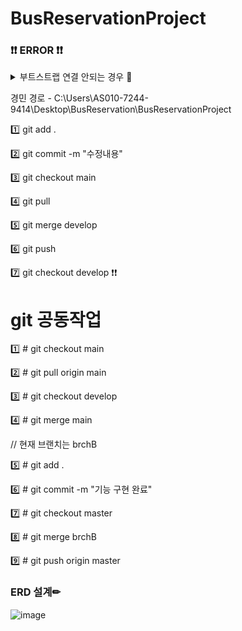 # BusReservationProject
### ❗❗ ERROR ❗❗
<details>
<summary> 부트스트랩 연결 안되는 경우 🤣 </summary>
<div markdown="1">

### < link rel="stylesheet" href="https://maxcdn.bootstrapcdn.com/bootstrap/4.5.2/css/bootstrap.min.css" > 넣기


</div>
</details>

경민 경로 - C:\Users\AS010-7244-9414\Desktop\BusReservation\BusReservationProject 

1️⃣ git add .

2️⃣ git commit -m "수정내용"

3️⃣ git checkout main

4️⃣ git pull

5️⃣ git merge develop

6️⃣ git push

7️⃣ git checkout develop ❗❗

# git 공동작업
1️⃣ # git checkout main

2️⃣ # git pull origin main

3️⃣ # git checkout develop

4️⃣ # git merge main

// 현재 브랜치는 brchB

5️⃣ # git add .

6️⃣ # git commit -m "기능 구현 완료"

7️⃣ # git checkout master

8️⃣ # git merge brchB

9️⃣ # git push origin master


### ERD 설계✏

![image](https://user-images.githubusercontent.com/87464750/200812126-4a8bd803-48ee-4b99-9967-43577a9a6243.png)

